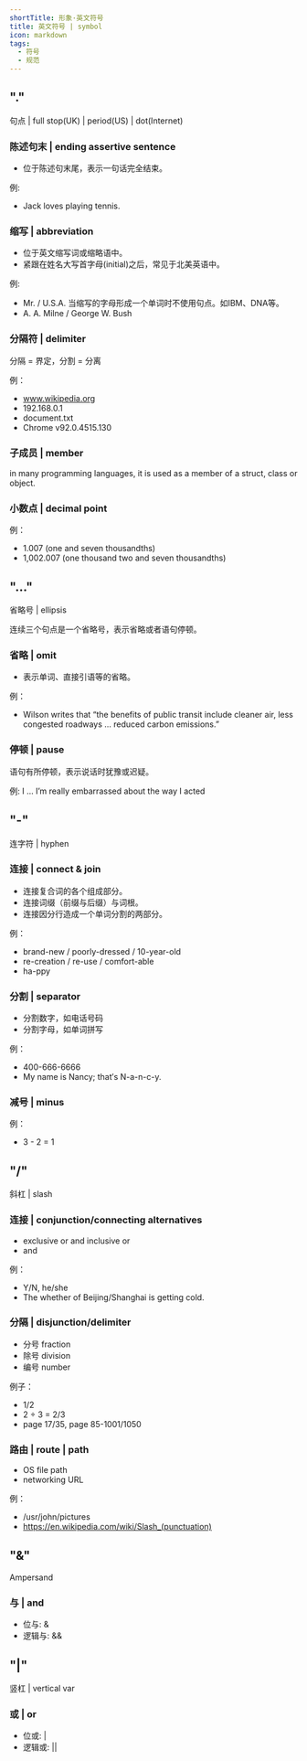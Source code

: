 ```yaml
---
shortTitle: 形象·英文符号
title: 英文符号 | symbol
icon: markdown
tags:
  - 符号
  - 规范
---
```


## "."

句点 | full stop(UK) | period(US) | dot(Internet)

### 陈述句末 | ending assertive sentence

* 位于陈述句末尾，表示一句话完全结束。

例: 

* Jack loves playing tennis.

### 缩写 | abbreviation

* 位于英文缩写词或缩略语中。
* 紧跟在姓名大写首字母(initial)之后，常见于北美英语中。

例: 

* Mr. / U.S.A. 当缩写的字母形成一个单词时不使用句点。如IBM、DNA等。
* A. A. Milne / George W. Bush

### 分隔符 | delimiter

分隔 = 界定，分割 = 分离

例：

* www.wikipedia.org
* 192.168.0.1
* document.txt
* Chrome v92.0.4515.130

### 子成员 | member

in many programming languages, it is used as a member of a struct,  class or object.

### 小数点 | decimal point

例：

* 1.007 (one and seven thousandths)
* 1,002.007 (one thousand two and seven thousandths)

## "..."

省略号 | ellipsis

连续三个句点是一个省略号，表示省略或者语句停顿。

### 省略 | omit

* 表示单词、直接引语等的省略。

例：

* Wilson writes that “the benefits of public transit include cleaner air, less congested roadways … reduced carbon emissions.”

### 停顿 | pause

语句有所停顿，表示说话时犹豫或迟疑。

例: I … I’m really embarrassed about the way I acted 

## "-"

连字符 | hyphen

### 连接 | connect & join

* 连接复合词的各个组成部分。
* 连接词缀（前缀与后缀）与词根。
* 连接因分行造成一个单词分割的两部分。

例：

* brand-new / poorly-dressed / 10-year-old
* re-creation / re-use / comfort-able
* ha-ppy

### 分割 | separator

* 分割数字，如电话号码
* 分割字母，如单词拼写

例：

* 400-666-6666
* My name is Nancy; that′s N-a-n-c-y.

### 减号 | minus

例：

* 3 - 2 = 1

## "/"

斜杠 | slash

### 连接 | conjunction/connecting alternatives

* exclusive or and inclusive or
* and

例：

* Y/N, he/she
* The whether of Beijing/Shanghai is getting cold.

### 分隔 | disjunction/delimiter

* 分号 fraction
* 除号 division
* 编号 number

例子：

* 1/2
* 2 ÷ 3 = 2/3
* page 17/35, page 85-1001/1050

### 路由 | route | path

* OS file path
* networking URL

例：

* /usr/john/pictures
* https://en.wikipedia.com/wiki/Slash_(punctuation)

## "&"

Ampersand

### 与 | and

* 位与: &
* 逻辑与: &&

## "|"

竖杠 | vertical var

### 或 | or

* 位或: |
* 逻辑或: ||